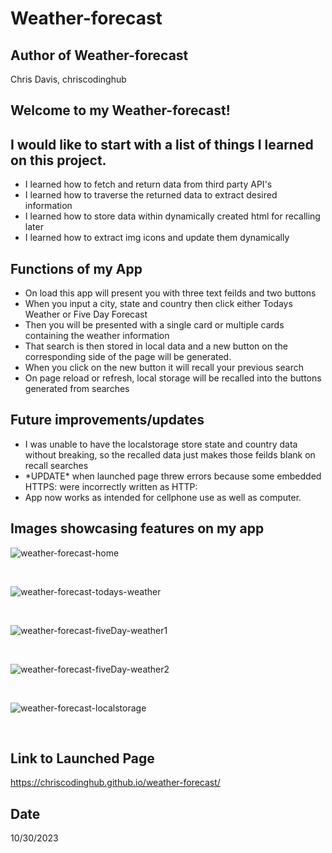 # Weather-forecast

## Author of Weather-forecast
Chris Davis, chriscodinghub

## Welcome to my Weather-forecast!


## I would like to start with a list of things I learned on this project.
<ul>
    <li>I learned how to fetch and return data from third party API's</li> 
    <li>I learned how to traverse the returned data to extract desired information</li>
    <li>I learned how to store data within dynamically created html for recalling later</li>
    <li>I learned how to extract img icons and update them dynamically</li>
    
</ul>

## Functions of my App
<ul>
    <li>On load this app will present you with three text feilds and two buttons</li>
    <li>When you input a city, state and country then click either Todays Weather or Five Day Forecast</li>
    <li>Then you will be presented with a single card or multiple cards containing the weather information</li>
    <li>That search is then stored in local data and a new button on the corresponding side of the page will be generated.</li>
    <li>When you click on the new button it will recall your previous search</li>
    <li>On page reload or refresh, local storage will be recalled into the buttons generated from searches</li>
</ul>

## Future improvements/updates
<ul>
    <li>I was unable to have the localstorage store state and country data without breaking, so the recalled data just makes those feilds blank on recall searches</li>
    <li>*UPDATE* when launched page threw errors because some embedded HTTPS: were incorrectly written as HTTP:</li>
    <li>App now works as intended for cellphone use as well as computer.</li>
</ul>

## Images showcasing features on my app

![weather-forecast-home](https://github.com/chriscodinghub/weather-forecast/assets/144561170/42f4f7de-3d15-45c1-8c3a-750eca432eb3)

<br>

![weather-forecast-todays-weather](https://github.com/chriscodinghub/weather-forecast/assets/144561170/878c16c7-ce35-43b5-8d4c-6867c174c722)

<br>

![weather-forecast-fiveDay-weather1](https://github.com/chriscodinghub/weather-forecast/assets/144561170/7dc20675-8958-4aef-9e1b-6c01dfbda59f)

<br>

![weather-forecast-fiveDay-weather2](https://github.com/chriscodinghub/weather-forecast/assets/144561170/6bf9749a-2cbf-4a66-89f3-8e003e733591)

<br>

![weather-forecast-localstorage](https://github.com/chriscodinghub/weather-forecast/assets/144561170/43cbe70c-c7cb-4915-8a7e-8d21ee41a1e3)

<br>

## Link to Launched Page

https://chriscodinghub.github.io/weather-forecast/

## Date

10/30/2023
